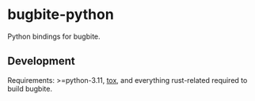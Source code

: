 # bugbite-python

Python bindings for bugbite.

## Development

Requirements: >=python-3.11, [tox](https://pypi.org/project/tox/), and
everything rust-related required to build bugbite.
